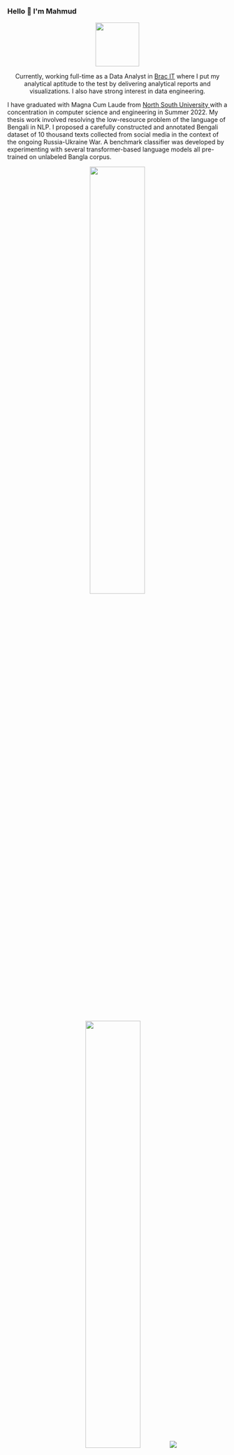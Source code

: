 ### Hello 👋 I'm Mahmud
<p align="Center"> <img align='center' src='https://media.giphy.com/media/bcKmIWkUMCjVm/giphy.gif' width='100"'></p> <p align="center"> 
Currently, working full-time as a Data Analyst in <a href="https://www.bracits.com/">Brac IT</a> where I put my analytical aptitude to the test by delivering analytical reports and visualizations. I also have strong interest in data engineering.
  
I have graduated with Magna Cum Laude from  <a href="http://www.northsouth.edu/">North South University </a> with a concentration in computer science and engineering in Summer 2022. My thesis work involved resolving the low-resource problem of the language of Bengali in NLP. I proposed a carefully constructed and annotated Bengali dataset of 10 thousand texts collected from social media in the context of the ongoing Russia-Ukraine War. A benchmark classifier was developed by experimenting with several transformer-based language models all pre-trained on unlabeled Bangla corpus.

<p align="center">
  <img height="50%" width="auto" src ="https://github-readme-stats.vercel.app/api?username=mahmudhasankhan&show_icons=true&count_private=true&theme=darcula&hide_border=true&hide=issues,contribs&bg_color=00000000">
  <img height="50%" width="auto" src ="https://github-readme-stats.vercel.app/api/top-langs/?username=mahmudhasankhan&layout=compact&hide_border=true&theme=darcula&bg_color=00000000&langs_count=6&hide=jupyter%20notebook,tex,css,php">
  <img src ="https://github-readme-streak-stats.herokuapp.com?user=mahmudhasankhan&theme=darcula&hide_border=true&background=FFFFFF00">
  <br>
  <br>
</p>

<!-- <p align="center">
  <img align="left" src ="https://github-readme-stats.vercel.app/api/pin/?username=mahmudhasankhan&repo=ytdx">
  <img align="right" src ="https://github-readme-stats.vercel.app/api/pin/?username=mahmudhasankhan&repo=pixel-weather">
</p> -->

<!--
**mahmudhasankhan/mahmudhasankhan** is a ✨ _special_ ✨ repository because its `README.md` (this file) appears on your GitHub profile.

Here are some ideas to get you started:

- 🔭 I’m currently working on ...
- 🌱 I’m currently learning ...
- 👯 I’m looking to collaborate on ...
- 🤔 I’m looking for help with ...
- 💬 Ask me about ...
- 📫 How to reach me: ...
- 😄 Pronouns: ...
- ⚡ Fun fact: ...
-->
